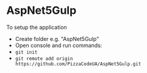 # AspNet5Gulp

To setup the application

* Create folder e.g. "AspNet5Gulp" 
* Open console and run commands:
* ```git init```
* ```git remote add origin https://github.com/PizzaCodeUA/AspNet5Gulp.git```
